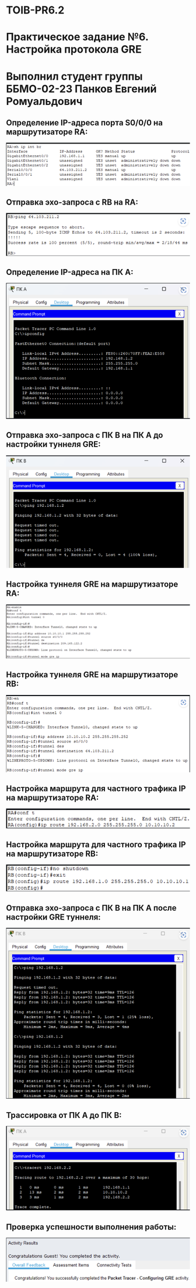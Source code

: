 # TOIB-PR6.2
# Практическое задание №6. Настройка протокола GRE
# Выполнил студент группы ББМО-02-23 Панков Евгений Ромуальдович

## Определение IP-адреса порта S0/0/0 на маршрутизаторе RA:

![](screenshots/1.png)

## Отправка эхо-запроса с RB на RA:

![](screenshots/2.png)

## Определение IP-адреса на ПК А:

![](screenshots/3.png)

## Отправка эхо-запроса с ПК B на ПК А до настройки туннеля GRE:

![](screenshots/4.png)

## Настройка туннеля GRE на маршрутизаторе RA:

![](screenshots/5.png)

## Настройка туннеля GRE на маршрутизаторе RB:

![](screenshots/6.png)

## Настройка маршрута для частного трафика IP на маршрутизаторе RA:

![](screenshots/7.png)

## Настройка маршрута для частного трафика IP на маршрутизаторе RB:

![](screenshots/8.png)

## Отправка эхо-запроса с ПК B на ПК А после настройки GRE туннеля:

![](screenshots/9.png)

## Трассировка от ПК А до ПК В:

![](screenshots/10.png)

## Проверка успешности выполнения работы:

![](screenshots/11.png)
